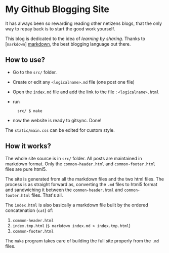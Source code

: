 My Github Blogging Site
=======================

It has always been so rewarding reading other netizens blogs, that the only way to repay back is to start the good work yourself.

This blog is dedicated to the idea of *learning by sharing*. Thanks to [`markdown`] [markdown], the best blogging language out there.

[markdown]: http://daringfireball.net/projects/markdown/

How to use?
--------------

* Go to the `src/` folder.
* Create or edit any `<logicalname>.md` file (one post one file)
* Open the `index.md` file and add the link to the file : `<logicalname>.html`
* run

        src/ $ make

* now the website is ready to gitsync. Done!

The `static/main.css` can be edited for custom style.


How it works?
-----------------------

The whole site source is in `src/` folder. All posts are maintained in markdown format. Only the `common-header.html` and `common-footer.html` files are pure html5.

The site is generated from all the markdown files and the two html files. The process is as straight forward as, converting the `.md` files to html5 format and sandwiching it between the `common-header.html` and `common-footer.html` files. That's all.

The `index.html` is also basically a markdown file built by the ordered concatenation (`cat`) of:

1. `common-header.html`
2. `index.tmp.html` (`$ markdown index.md > index.tmp.html`)
3. `common-footer.html`

The `make` program takes care of building the full site properly from the `.md` files.


